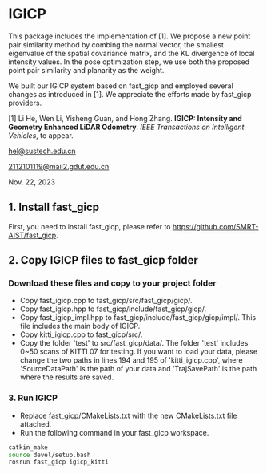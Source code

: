 # IGICP
This package includes the implementation of [1]. We propose a new point pair similarity method by combing the normal vector, the smallest eigenvalue of the spatial covariance matrix, and the KL divergence of local intensity values. In the pose optimization step, we use both the proposed point pair similarity and planarity as the weight.

We built our IGICP system based on fast_gicp and employed several changes as introduced in [1]. We appreciate the efforts made by fast_gicp providers.

[1] Li He, Wen Li, Yisheng Guan, and Hong Zhang. **IGICP: Intensity and Geometry Enhanced LiDAR Odometry**. *IEEE Transactions on Intelligent Vehicles*, to appear.

hel@sustech.edu.cn

2112101119@mail2.gdut.edu.cn

Nov. 22, 2023


## 1. Install fast_gicp 
First, you need to install fast_gicp, please refer to https://github.com/SMRT-AIST/fast_gicp.

## 2. Copy IGICP files to fast_gicp folder
### Download these files and copy to your project folder
- Copy fast_igicp.cpp to fast_gicp/src/fast_gicp/gicp/.
- Copy fast_igicp.hpp to fast_gicp/include/fast_gicp/gicp/.
- Copy fast_igicp_impl.hpp to fast_gicp/include/fast_gicp/gicp/impl/. This file includes the main body of IGICP.
- Copy kitti_igicp.cpp to fast_gicp/src/.
- Copy the folder 'test' to src/fast_gicp/data/. The folder 'test' includes 0~50 scans of KITTI 07 for testing. If you want to load your data, please change the two paths in lines 194 and 195 of 'kitti_igicp.cpp', where 'SourceDataPath' is the path of your data and 'TrajSavePath' is the path where the results are saved.

### 3. Run IGICP
- Replace fast_gicp/CMakeLists.txt with the new CMakeLists.txt file attached.  
- Run the following command in your fast_gicp workspace.
```bash
catkin_make
source devel/setup.bash
rosrun fast_gicp igicp_kitti
```
